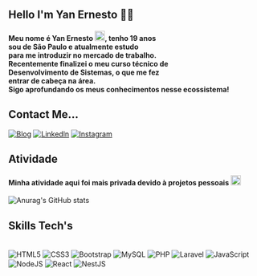 

## Hello I'm Yan Ernesto ✋🏼
#### Meu nome é Yan Ernesto <img alt = "Garoto Correndo" style = "height: 20px; widht: 20px; align: center; justify-content: center; text-align: center" src= "https://em-content.zobj.net/source/microsoft-teams/363/person-running_medium-skin-tone_1f3c3-1f3fd_1f3fd.png" />, tenho 19 anos <br/> sou de São Paulo e atualmente estudo <br/>para me introduzir no mercado de trabalho.<br/>Recentemente finalizei o meu curso técnico de <br/> Desenvolvimento de Sistemas, o que me fez <br/>entrar de cabeça na área. <br/>Sigo aprofundando os meus conhecimentos nesse ecossistema! 

## Contact Me...


[![Blog](https://img.shields.io/badge/Gmail-D14836?style=for-the-badge&logo=gmail&logoColor=white)](https://mail.google.com/mail/?view=cm&fs=1&to=yan.ernestoo@gmail.com&su=Assunto&body=Mensagem)
[![Linkedln](https://img.shields.io/badge/LinkedIn-0077B5?style=for-the-badge&logo=linkedin&logoColor=white)](https://www.linkedin.com/in/yan-ernesto-97751a1b8/?trk=opento_sprofile_details)
[![Instagram](https://img.shields.io/badge/Instagram-E4405F?style=for-the-badge&logo=instagram&logoColor=white)](/https://www.instagram.com/gly.tecnologias/)

## Atividade

#### Minha atividade aqui foi mais privada devido à projetos pessoais <img alt = "Emoji tímido" style = "height: 20px; widht: 20px; align: center; justify-content: center; text-align: center"  src = "https://em-content.zobj.net/source/animated-noto-color-emoji/356/face-with-peeking-eye_1fae3.gif"/>

![Anurag's GitHub stats](https://github-readme-stats.vercel.app/api?username=YanErnesto&show_icons=true&theme=onedark)

## Skills Tech's

<div style="display: inline_block"><br/>
    <img align="center" alt="HTML5" src="https://img.shields.io/badge/HTML5-E34F26?style=for-the-badge&logo=html5&logoColor=white"/>
    <img align="center" alt="CSS3" src="https://img.shields.io/badge/CSS3-1572B6?style=for-the-badge&logo=css3&logoColor=white"/>
    <img align="center" alt="Bootstrap" src="https://img.shields.io/badge/Bootstrap-563D7C?style=for-the-badge&logo=bootstrap&logoColor=white"/>
    <img align="center" alt="MySQL" src="https://img.shields.io/badge/MySQL-00000F?style=for-the-badge&logo=mysql&logoColor=white"/>
    <img align="center" alt="PHP" src="https://img.shields.io/badge/PHP-777BB4?style=for-the-badge&logo=php&logoColor=white"/>
    <img align="center" alt="Laravel" src="https://img.shields.io/badge/Laravel-FF2D20?style=for-the-badge&logo=laravel&logoColor=white"/>
    <img align="center" alt="JavaScript" src="https://img.shields.io/badge/JavaScript-F7DF1E?style=for-the-badge&logo=javascript&logoColor=black"/>
    <img align="center" alt="NodeJS" src="https://img.shields.io/badge/Node.js-43853D?style=for-the-badge&logo=node.js&logoColor=white"/>
    <img align="center" alt="React" src="https://img.shields.io/badge/React-20232A?style=for-the-badge&logo=react&logoColor=61DAFB"/>
    <img align="center" alt="NestJS" src="https://img.shields.io/badge/NestJS-E0234E?style=for-the-badge&logo=nestjs&logoColor=white"/>
</div>




